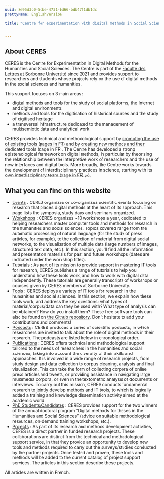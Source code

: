 ```yaml
---
uuid: 8e95d3c0-5cbe-4731-bd66-bdb47f1db1dc
prettyName: EnglishVersion

title: "Centre for experimentation with digital methods in Social Sciences and Humanities"


---
```


## About CERES

CERES is the Centre for Experimentation in Digital Methods for the Humanities and Social Sciences. The Centre is part of the [Faculté des Lettres at Sorbonne Université](https://lettres.sorbonne-universite.fr/) since 2021 and provides support to researchers and students whose projects rely on the use of digital methods in the social sciences and humanities.

This support focuses on 3 main areas :
- digital methods and tools for the study of social platforms, the Internet and digital environments
- methods and tools for the digitisation of historical sources and the study of digitised heritage
- a transversal infrastructure dedicated to the management of multisemiotic data and analytical work

CERES provides technical and methodological support by [promoting the use of existing tools (pages in FR)](https://ceres.sorbonne-universite.fr/ateliers) and by [creating new methods and their dedicated tools (page in FR)](https://ceres.sorbonne-universite.fr/projets). The Centre has developed a strong epistemological framework on digital methods, in particular by theorising the relationship between the interpretive work of researchers and the use of new interfaces and digital tools. More broadly, the Centre works towards the development of interdisciplinary practices in science, starting with its [own interdisciplinary team (page in FR) ;-)](https://ceres.sorbonne-universite.fr/membres).

## What you can find on this website

- [Events](https://ceres.sorbonne-universite.fr/événements/) : CERES organizes or co-organizes scientific events focusing on research that places digital methods at the heart of its approach. This page lists the symposia, study days and seminars organized.
- [Workshops](https://ceres.sorbonne-universite.fr/ateliers/) : CERES organizes ~10 workshops a year, dedicated to helping researchers master computer tools and methods for research in the humanities and social sciences. Topics covered range from the automatic processing of natural language (for the study of press articles, for example), to the collection of material from digital social networks, to the visualization of multiple data (large numbers of images, structured text data, etc.). In this section, you'll find all the information and presentation materials for past and future workshops (dates are indicated under the workshop titles).
- [Tutorials](https://ceres.sorbonne-universite.fr/tutoriels/) : As part of its mission to provide support in mastering IT tools for research, CERES publishes a range of tutorials to help you understand how these tools work, and how to work with digital data independently. These tutorials are generally transcripts of workshops or courses given by CERES members at Sorbonne University.
- [Tools](https://ceres.sorbonne-universite.fr/outils/) : CERES deploys a variety of IT tools for research in the humanities and social sciences. In this section, we explain how these tools work, and address the key questions: what types of material/corpus/data can they be used with? What type of analysis can be obtained? How do you install them? These free software tools can also be found on [the Github repository](https://github.com/CERES-Sorbonne). Don't hesitate to add your contributions and comments!
- [Podcasts](https://ceres.sorbonne-universite.fr/podcasts/) : CERES produces a series of scientific podcasts, in which researchers are invited to talk about the role of digital methods in their research. The podcasts are listed below in chronological order.
- [Publications](https://ceres.sorbonne-universite.fr/publications/) : CERES offers technical and methodological support tailored to the needs of researchers in the humanities and social sciences, taking into account the diversity of their skills and approaches. It is involved in a wide range of research projects, from study design and data collection to corpus cleaning, analysis and final visualization. This can take the form of collecting corpora of online press articles and tweets, or providing assistance in navigating large multimedia corpora, or even in the textometric analysis of documents or interviews. To carry out this mission, CERES conducts fundamental research to jointly develop methods and IT tools, to which is logically added a training and knowledge dissemination activity aimed at the academic world.
- [PhD Students/Candidates](https://ceres.sorbonne-universite.fr/thèses/) : CERES provides support for the two winners of the annual doctoral program “Digital methods for theses in the Humanities and Social Sciences” (advice on suitable methodological resources, on-demand training workshops, etc.).
- [Projects](https://ceres.sorbonne-universite.fr/projets/) : As part of its research and methods development activities, CERES is a direct partner in funded research projects. These collaborations are distinct from the technical and methodological support service, in that they provide an opportunity to develop new tools and methods required to carry out the surveys/studies conducted by the partner projects. Once tested and proven, these tools and methods will be added to the current catalog of project support services. The articles in this section describe these projects.

All articles are written in French.



